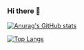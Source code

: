 ### Hi there 👋

[![Anurag's GitHub stats](https://github-readme-stats.vercel.app/api?username=Tulipan9)](https://github.com/anuraghazra/github-readme-stats)

[![Top Langs](https://github-readme-stats.vercel.app/api/top-langs/?username=Tulipan9)](https://github.com/anuraghazra/github-readme-stats)

